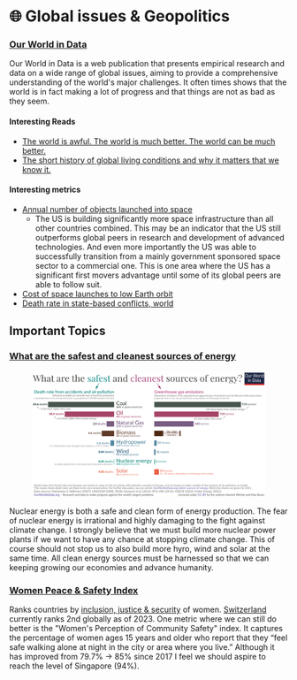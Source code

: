# 🌐 Global issues & Geopolitics

### [Our World in Data](https://ourworldindata.org/)

Our World in Data is a web publication that presents empirical research and data on a wide range of global issues, aiming to provide a comprehensive understanding of the world's major challenges. It often times shows that the world is in fact making a lot of progress and that things are not as bad as they seem.

#### Interesting Reads

* [The world is awful. The world is much better. The world can be much better. ](https://ourworldindata.org/much-better-awful-can-be-better)
* [The short history of global living conditions and why it matters that we know it.](https://ourworldindata.org/a-history-of-global-living-conditions)

#### Interesting metrics

* [Annual number of objects launched into space](https://ourworldindata.org/grapher/yearly-number-of-objects-launched-into-outer-space)
  * The US is building significantly more space infrastructure than all other countries combined. This may be an indicator that the US still outperforms global peers in research and development of advanced technologies. And even more importantly the US was able to successfully transition from a mainly government sponsored space sector to a commercial one. This is one area where the US has a significant first movers advantage until some of its global peers are able to follow suit.
* &#x20;[Cost of space launches to low Earth orbit](https://ourworldindata.org/grapher/cost-space-launches-low-earth-orbit)
* [Death rate in state-based conflicts, world](https://ourworldindata.org/grapher/death-rate-in-state-based-conflicts)

## Important Topics

### [What are the safest and cleanest sources of energy](https://ourworldindata.org/safest-sources-of-energy)

<figure><img src=".gitbook/assets/image (4).png" alt=""><figcaption></figcaption></figure>

Nuclear energy is both a safe and clean form of energy production. The fear of nuclear energy is  irrational and highly damaging to the fight against climate change. I strongly believe that we must build more nuclear power plants if we want to have any chance at stopping climate change. This of course should not stop us to also build more hyro, wind and solar at the same time. All clean energy sources must be harnessed so that we can keeping growing our economies and advance humanity.

### [Women Peace & Safety Index](https://giwps.georgetown.edu/the-index/)

Ranks countries by [inclusion, justice & security](https://giwps.georgetown.edu/index-dimensions/) of women. [Switzerland](https://giwps.georgetown.edu/country/switzerland/) currently ranks 2nd globally as of 2023. One metric where we can still do better is the "Women's Perception of Community Safety" index. It captures the percentage of women ages 15 years and older who report that they “feel safe walking alone at night in the city or area where you live.” Although it has improved from 79.7% -> 85% since 2017 I feel we should aspire to reach the level of Singapore (94%).

###
